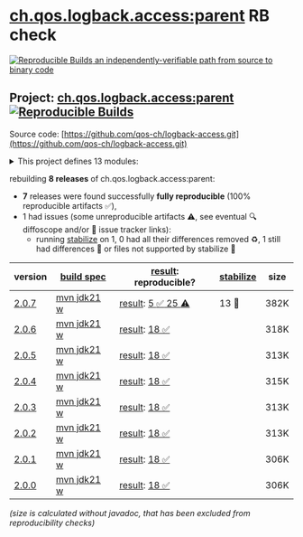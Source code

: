 [ch.qos.logback.access:parent](https://central.sonatype.com/artifact/ch.qos.logback.access/parent/versions) RB check
=======

[![Reproducible Builds](https://reproducible-builds.org/images/logos/rb.svg) an independently-verifiable path from source to binary code](https://reproducible-builds.org/)

## Project: [ch.qos.logback.access:parent](https://central.sonatype.com/artifact/ch.qos.logback.access/parent/versions) [![Reproducible Builds](https://img.shields.io/endpoint?url=https://raw.githubusercontent.com/jvm-repo-rebuild/reproducible-central/master/content/ch/qos/logback/access/badge.json)](https://github.com/jvm-repo-rebuild/reproducible-central/blob/master/content/ch/qos/logback/access/README.md)

Source code: [https://github.com/qos-ch/logback-access.git](https://github.com/qos-ch/logback-access.git)

<details><summary>This project defines 13 modules:</summary>

* [ch.qos.logback.access:common](https://central.sonatype.com/artifact/ch.qos.logback.access/common/overview)
* [ch.qos.logback.access:jetty11](https://central.sonatype.com/artifact/ch.qos.logback.access/jetty11/overview)
* [ch.qos.logback.access:jetty12](https://central.sonatype.com/artifact/ch.qos.logback.access/jetty12/overview)
* [ch.qos.logback.access:logback-access-common](https://central.sonatype.com/artifact/ch.qos.logback.access/logback-access-common/overview)
* [ch.qos.logback.access:logback-access-common-blackbox](https://central.sonatype.com/artifact/ch.qos.logback.access/logback-access-common-blackbox/overview)
* [ch.qos.logback.access:logback-access-jetty11](https://central.sonatype.com/artifact/ch.qos.logback.access/logback-access-jetty11/overview)
* [ch.qos.logback.access:logback-access-jetty12](https://central.sonatype.com/artifact/ch.qos.logback.access/logback-access-jetty12/overview)
* [ch.qos.logback.access:logback-access-jetty12_blackbox](https://central.sonatype.com/artifact/ch.qos.logback.access/logback-access-jetty12_blackbox/overview)
* [ch.qos.logback.access:logback-access-tomcat](https://central.sonatype.com/artifact/ch.qos.logback.access/logback-access-tomcat/overview)
* [ch.qos.logback.access:logback-access-tomcat_10_1_blackbox](https://central.sonatype.com/artifact/ch.qos.logback.access/logback-access-tomcat_10_1_blackbox/overview)
* [ch.qos.logback.access:logback-access-tomcat_11_0_blackbox](https://central.sonatype.com/artifact/ch.qos.logback.access/logback-access-tomcat_11_0_blackbox/overview)
* [ch.qos.logback.access:parent](https://central.sonatype.com/artifact/ch.qos.logback.access/parent/overview)
* [ch.qos.logback.access:tomcat](https://central.sonatype.com/artifact/ch.qos.logback.access/tomcat/overview)
</details>

rebuilding **8 releases** of ch.qos.logback.access:parent:
- **7** releases were found successfully **fully reproducible** (100% reproducible artifacts :white_check_mark:),
- 1 had issues (some unreproducible artifacts :warning:, see eventual :mag: diffoscope and/or :memo: issue tracker links):
  - running [stabilize](doc/stabilize.md) on 1, 0 had all their differences removed :recycle:, 1 still had differences :rotating_light: or files not supported by stabilize :no_entry_sign:

| version | [build spec](/BUILDSPEC.md) | [result](https://reproducible-builds.org/docs/jvm/): reproducible? | [stabilize](https://github.com/google/oss-rebuild/blob/main/cmd/stabilize/README.md) | size |
| -- | --------- | ------ | ------ | -- |
| [2.0.7](https://central.sonatype.com/artifact/ch.qos.logback.access/parent/2.0.7/pom) | [mvn jdk21 w](access-2.0.7.buildspec) | [result](parent-2.0.7.buildinfo): [5 :white_check_mark:  25 :warning:](parent-2.0.7.buildcompare) | 13 :rotating_light: | 382K |
| [2.0.6](https://central.sonatype.com/artifact/ch.qos.logback.access/parent/2.0.6/pom) | [mvn jdk21 w](access-2.0.6.buildspec) | [result](parent-2.0.6.buildinfo): [18 :white_check_mark: ](parent-2.0.6.buildcompare) | | 318K |
| [2.0.5](https://central.sonatype.com/artifact/ch.qos.logback.access/parent/2.0.5/pom) | [mvn jdk21 w](access-2.0.5.buildspec) | [result](parent-2.0.5.buildinfo): [18 :white_check_mark: ](parent-2.0.5.buildcompare) | | 313K |
| [2.0.4](https://central.sonatype.com/artifact/ch.qos.logback.access/parent/2.0.4/pom) | [mvn jdk21 w](access-2.0.4.buildspec) | [result](parent-2.0.4.buildinfo): [18 :white_check_mark: ](parent-2.0.4.buildcompare) | | 315K |
| [2.0.3](https://central.sonatype.com/artifact/ch.qos.logback.access/parent/2.0.3/pom) | [mvn jdk21 w](access-2.0.3.buildspec) | [result](parent-2.0.3.buildinfo): [18 :white_check_mark: ](parent-2.0.3.buildcompare) | | 313K |
| [2.0.2](https://central.sonatype.com/artifact/ch.qos.logback.access/parent/2.0.2/pom) | [mvn jdk21 w](access-2.0.2.buildspec) | [result](parent-2.0.2.buildinfo): [18 :white_check_mark: ](parent-2.0.2.buildcompare) | | 313K |
| [2.0.1](https://central.sonatype.com/artifact/ch.qos.logback.access/parent/2.0.1/pom) | [mvn jdk21 w](access-2.0.1.buildspec) | [result](parent-2.0.1.buildinfo): [18 :white_check_mark: ](parent-2.0.1.buildcompare) | | 306K |
| [2.0.0](https://central.sonatype.com/artifact/ch.qos.logback.access/parent/2.0.0/pom) | [mvn jdk21 w](access-2.0.0.buildspec) | [result](parent-2.0.0.buildinfo): [18 :white_check_mark: ](parent-2.0.0.buildcompare) | | 306K |

<i>(size is calculated without javadoc, that has been excluded from reproducibility checks)</i>
